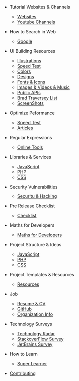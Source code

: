 - Tutorial Websites & Channels

  - [Websites](tutorials/websites.md)
  - [Youtube Channels](tutorials/youtube.md)

- How to Search in Web

  - [Google](search/google.md)

- UI Building Resources

  - [Illustrations](web/illustrations.md)
  - [Speed Test](web/speed.md)
  - [Colors](web/colors.md)
  - [Designs](web/designs.md)
  - [Fonts & Icons](web/icons.md)
  - [Images & Videos & Music](web/images.md)
  - [Public APIs](web/api.md)
  - [Brad Traversey List](https://github.com/bradtraversy/design-resources-for-developers)
  - [ScreenShots](snapshots/index.md)

- Optimize Peformance

  - [Speed Test](web/speed.md)
  - [Articles](perf/index.md)

- Regular Expressions

  - [Online Tools](regex/tools.md)

- Libraries & Services

  - [JavaScript](libraries/js.md)
  - [PHP](libraries/php.md)
  - [CSS](libraries/css.md)

- Security Vulnerabilities

  - [Securitu & Hacking](security/index.md)

- Pre Release Checklist

  - [Checklist](pre-release/index.md)

- Maths for Developers

  - [Maths for Developers](maths/index.md)

- Project Structure & Ideas

  - [JavaScript](project-ideas/js.md)
  - [PHP](project-ideas/php.md)
  - [CSS](project-ideas/css.md)

- Project Templates & Resources

  - [Resources](project-res/index.md)

- Job

  - [Resume & CV](job/resume.md)
  - [GitHub](job/github.md)
  - [Organization Info](web/org.md)

- Technology Surveys

  - [Technology Radar](https://www.thoughtworks.com/radar)
  - [StackoverFlow Survey](https://insights.stackoverflow.com/survey)
  - [JetBrains Survey](https://www.jetbrains.com/lp/devecosystem-2020/)

* How to Learn

  - [Super Learner](super_learner/super.md)

* [Contributing](contribution/index.md)
